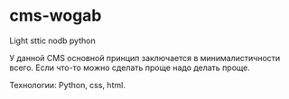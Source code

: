 cms-wogab
=========

Light sttic nodb python

У данной CMS основной принцип заключается в минималистичности всего. Еcли что-то можно сделать проще надо делать проще.

Технологии: Python, css, html. 
